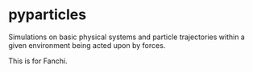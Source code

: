 # pyparticles
Simulations on basic physical systems and particle trajectories within a given environment being acted upon by forces.

This is for Fanchi.